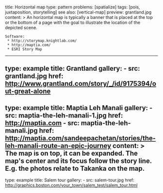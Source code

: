 title: Horizontal map
type: pattern
problems: [spatialize]
tags: [pois, juxtaposition, storytelling]
see also: [vertical-map]
preview: grantland.jpg
content: >
    An horizontal map is typically a banner that is placed at the top or the bottom of a page with the goal to illustrate the location of the depicted scene.
    
    Software:
     * http://storymap.knightlab.com/
     * http://maptia.com/
     * ESRI Story Map
---
type: example
title: Grantland
gallery: 
    - src: grantland.jpg
      href: http://www.grantland.com/story/_/id/9175394/out-great-alone
---
type: example
title: Maptia Leh Manali
gallery: 
    - src: maptia-the-leh-manali-1.jpg
      href: http://maptia.com
    - src: maptia-the-leh-manali.jpg
      href: http://maptia.com/sandeepachetan/stories/the-leh-manali-route-an-epic-journey
content: >
    The map is on top, it can be expanded. The map's center and its focus follow the story line. E.g. the photos relate to Takanka on the map.
---
type: example
title: Salem tour
gallery:
    - src: salem-tour.jpg
      href: http://graphics.boston.com/your_town/salem_test/salem_tour.html